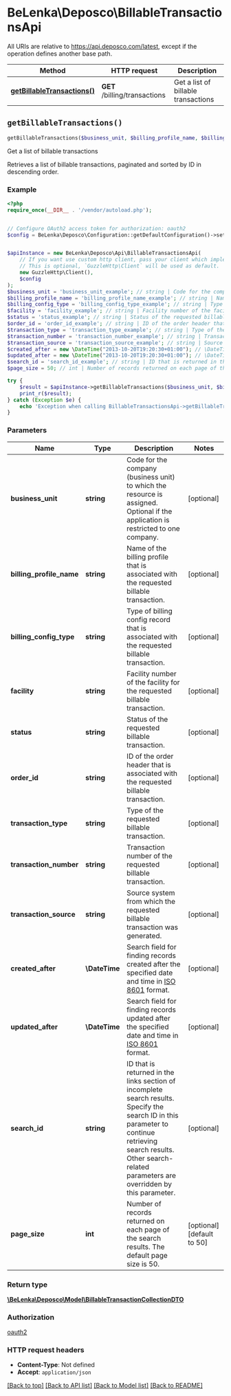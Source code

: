 # BeLenka\Deposco\BillableTransactionsApi

All URIs are relative to https://api.deposco.com/latest, except if the operation defines another base path.

| Method | HTTP request | Description |
| ------------- | ------------- | ------------- |
| [**getBillableTransactions()**](BillableTransactionsApi.md#getBillableTransactions) | **GET** /billing/transactions | Get a list of billable transactions |


## `getBillableTransactions()`

```php
getBillableTransactions($business_unit, $billing_profile_name, $billing_config_type, $facility, $status, $order_id, $transaction_type, $transaction_number, $transaction_source, $created_after, $updated_after, $search_id, $page_size): \BeLenka\Deposco\Model\BillableTransactionCollectionDTO
```

Get a list of billable transactions

Retrieves a list of billable transactions, paginated and sorted by ID in descending order.

### Example

```php
<?php
require_once(__DIR__ . '/vendor/autoload.php');


// Configure OAuth2 access token for authorization: oauth2
$config = BeLenka\Deposco\Configuration::getDefaultConfiguration()->setAccessToken('YOUR_ACCESS_TOKEN');


$apiInstance = new BeLenka\Deposco\Api\BillableTransactionsApi(
    // If you want use custom http client, pass your client which implements `GuzzleHttp\ClientInterface`.
    // This is optional, `GuzzleHttp\Client` will be used as default.
    new GuzzleHttp\Client(),
    $config
);
$business_unit = 'business_unit_example'; // string | Code for the company (business unit) to which the resource is assigned. Optional if the application is restricted to one company.
$billing_profile_name = 'billing_profile_name_example'; // string | Name of the billing profile that is associated with the requested billable transaction.
$billing_config_type = 'billing_config_type_example'; // string | Type of billing config record that is associated with the requested billable transaction.
$facility = 'facility_example'; // string | Facility number of the facility for the requested billable transaction.
$status = 'status_example'; // string | Status of the requested billable transaction.
$order_id = 'order_id_example'; // string | ID of the order header that is associated with the requested billable transaction.
$transaction_type = 'transaction_type_example'; // string | Type of the requested billable transaction.
$transaction_number = 'transaction_number_example'; // string | Transaction number of the requested billable transaction.
$transaction_source = 'transaction_source_example'; // string | Source system from which the requested billable transaction was generated.
$created_after = new \DateTime("2013-10-20T19:20:30+01:00"); // \DateTime | Search field for finding records created after the specified date and time in [ISO 8601](https://en.wikipedia.org/wiki/ISO_8601) format.
$updated_after = new \DateTime("2013-10-20T19:20:30+01:00"); // \DateTime | Search field for finding records updated after the specified date and time in [ISO 8601](https://en.wikipedia.org/wiki/ISO_8601) format.
$search_id = 'search_id_example'; // string | ID that is returned in the links section of incomplete search results. Specify the search ID in this parameter to continue retrieving search results. Other search-related parameters are overridden by this parameter.
$page_size = 50; // int | Number of records returned on each page of the search results. The default page size is 50.

try {
    $result = $apiInstance->getBillableTransactions($business_unit, $billing_profile_name, $billing_config_type, $facility, $status, $order_id, $transaction_type, $transaction_number, $transaction_source, $created_after, $updated_after, $search_id, $page_size);
    print_r($result);
} catch (Exception $e) {
    echo 'Exception when calling BillableTransactionsApi->getBillableTransactions: ', $e->getMessage(), PHP_EOL;
}
```

### Parameters

| Name | Type | Description  | Notes |
| ------------- | ------------- | ------------- | ------------- |
| **business_unit** | **string**| Code for the company (business unit) to which the resource is assigned. Optional if the application is restricted to one company. | [optional] |
| **billing_profile_name** | **string**| Name of the billing profile that is associated with the requested billable transaction. | [optional] |
| **billing_config_type** | **string**| Type of billing config record that is associated with the requested billable transaction. | [optional] |
| **facility** | **string**| Facility number of the facility for the requested billable transaction. | [optional] |
| **status** | **string**| Status of the requested billable transaction. | [optional] |
| **order_id** | **string**| ID of the order header that is associated with the requested billable transaction. | [optional] |
| **transaction_type** | **string**| Type of the requested billable transaction. | [optional] |
| **transaction_number** | **string**| Transaction number of the requested billable transaction. | [optional] |
| **transaction_source** | **string**| Source system from which the requested billable transaction was generated. | [optional] |
| **created_after** | **\DateTime**| Search field for finding records created after the specified date and time in [ISO 8601](https://en.wikipedia.org/wiki/ISO_8601) format. | [optional] |
| **updated_after** | **\DateTime**| Search field for finding records updated after the specified date and time in [ISO 8601](https://en.wikipedia.org/wiki/ISO_8601) format. | [optional] |
| **search_id** | **string**| ID that is returned in the links section of incomplete search results. Specify the search ID in this parameter to continue retrieving search results. Other search-related parameters are overridden by this parameter. | [optional] |
| **page_size** | **int**| Number of records returned on each page of the search results. The default page size is 50. | [optional] [default to 50] |

### Return type

[**\BeLenka\Deposco\Model\BillableTransactionCollectionDTO**](../Model/BillableTransactionCollectionDTO.md)

### Authorization

[oauth2](../../README.md#oauth2)

### HTTP request headers

- **Content-Type**: Not defined
- **Accept**: `application/json`

[[Back to top]](#) [[Back to API list]](../../README.md#endpoints)
[[Back to Model list]](../../README.md#models)
[[Back to README]](../../README.md)
